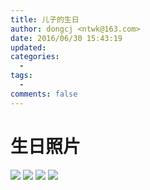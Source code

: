 ```yaml
---
title: 儿子的生日
author: dongcj <ntwk@163.com>
date: 2016/06/30 15:43:19
updated:
categories:
  -
tags:
  -
comments: false
---
```

# 生日照片
![](http://i.imgur.com/Tmquu1O.jpg)
![](http://i.imgur.com/FHb3huu.jpg)
![](http://i.imgur.com/lJwF5Tu.jpg)
![](http://i.imgur.com/hoAQij1.jpg)








